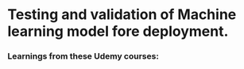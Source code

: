 # Testing and validation of Machine learning model fore deployment.

### Learnings from these Udemy courses:

